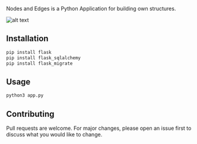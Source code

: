 Nodes and Edges is a Python Application for building own structures.

![alt text](https://github.com/stephansemerad/nodes_and_edges/app/static/imgs/main.jpg)

## Installation

```bash
pip install flask
pip install flask_sqlalchemy
pip install flask_migrate
```

## Usage

```python
python3 app.py
```

## Contributing

Pull requests are welcome. For major changes, please open an issue first to discuss what you would like to change.

